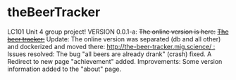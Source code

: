# theBeerTracker
LC101 Unit 4 group project!
VERSION 0.0.1-a:
~~The online version is here:~~ [~~The beer tracker:~~]()
Update: The online version was separated (db and all other) and dockerized and moved there: [http://the-beer-tracker.mig.science/ :](http://the-beer-tracker.mig.science/) 
  Issues resolved:
      The bug "all beers are already drank" (crash) fixed. A Redirect to new page "achievement" added. 
  Improvements:
      Some version information added to the "about" page.
